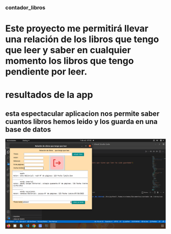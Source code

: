### contador_libros

# Este proyecto me permitirá llevar una relación de los libros que tengo que leer y saber en cualquier momento los libros que tengo pendiente por leer.

# resultados de la app

## esta espectacular aplicacion nos permite saber cuantos libros hemos leido y los guarda en una base de datos

![contadorlb](contador1.png "contadorlb")